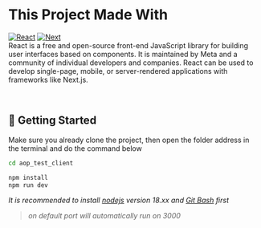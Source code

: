 # This Project Made With

[![React][React.js]][React-url] [![Next][Nextjs]][Next-url] <br/>
React is a free and open-source front-end JavaScript library for building user interfaces based on components. It is maintained by Meta and a community of individual developers and companies. React can be used to develop single-page, mobile, or server-rendered applications with frameworks like Next.js.

&nbsp;

[React.js]: https://img.shields.io/badge/React-20232A?style=for-the-badge&logo=react&logoColor=61DAFB
[React-url]: https://reactjs.org/
[Nextjs]: https://img.shields.io/badge/Next-black?style=for-the-badge&logo=next.js&logoColor=white
[Next-url]: https://nextjs.org/


## &#128640; Getting Started

Make sure you already clone the project, then open the folder address in the terminal and do the command below

```bash
cd aop_test_client
```

```bash
npm install
npm run dev
```

_It is recommended to install [nodejs](https://nodejs.org/en/download) version 18.xx and [Git Bash](https://git-scm.com/downloads) first_

> _on default port will automatically run on 3000_

&nbsp;

